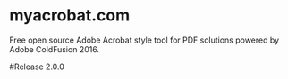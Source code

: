 # myacrobat.com
Free open source Adobe Acrobat style tool for PDF solutions powered by Adobe ColdFusion 2016.

#Release
2.0.0
